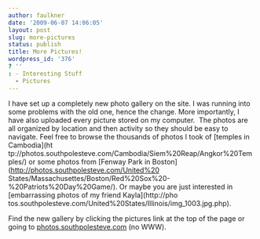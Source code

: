 ```yaml
---
author: faulkner
date: '2009-06-07 14:06:05'
layout: post
slug: more-pictures
status: publish
title: More Pictures!
wordpress_id: '376'
? ''
: - Interesting Stuff
  - Pictures
---
```


I have set up a completely new photo gallery on the site. I was running into
some problems with the old one, hence the change. More importantly, I have
also uploaded every picture stored on my computer.  The photos are all
organized by location and then activity so they should be easy to navigate.
Feel free to browse the thousands of photos I took of [temples in Cambodia](ht
tp://photos.southpolesteve.com/Cambodia/Siem%20Reap/Angkor%20Temples/) or some
photos from [Fenway Park in Boston](http://photos.southpolesteve.com/United%20
States/Massachusettes/Boston/Red%20Sox%20-%20Patriots%20Day%20Game/). Or maybe
you are just interested in [embarrassing photos of my friend Kayla](http://pho
tos.southpolesteve.com/United%20States/Illinois/img_1003.jpg.php).

Find the new gallery by clicking the pictures link at the top of the page or
going to [photos.southpolesteve.com](http://photos.southpolesteve.com) (no
WWW).

